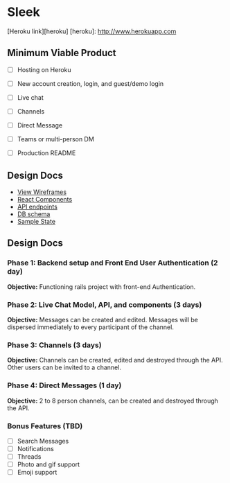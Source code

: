 # Sleek

[Heroku link][heroku]
[heroku]: http://www.herokuapp.com

## Minimum Viable Product

 - [ ] Hosting on Heroku
 - [ ] New account creation, login, and guest/demo login
 - [ ] Live chat
 - [ ] Channels
 - [ ] Direct Message
 - [ ] Teams or multi-person DM
 - [ ] Production README


## Design Docs

* [View Wireframes][wireframes]
* [React Components][components]
* [API endpoints][api-endpoints]
* [DB schema][schema]
* [Sample State][sample-state]

[wireframes]: ./wireframes
[components]: ./component-hierarchy.md
[sample-state]: ./sample-state.md
[api-endpoints]: ./api-endpoints.md
[schema]: ./schema.md


## Design Docs

### Phase 1: Backend setup and Front End User Authentication (2 day)

**Objective:** Functioning rails project with front-end Authentication.

### Phase 2: Live Chat Model, API, and components (3 days)

**Objective:** Messages can be created and edited. Messages will be dispersed immediately to every participant of the channel.

### Phase 3: Channels (3 days)

**Objective:** Channels can be created, edited and destroyed through the API. Other users can be invited to a channel.

### Phase 4: Direct Messages (1 day)

**Objective:** 2 to 8 person channels, can be created and destroyed through the API.


### Bonus Features (TBD)
- [ ] Search Messages
- [ ] Notifications
- [ ] Threads
- [ ] Photo and gif support
- [ ] Emoji support
